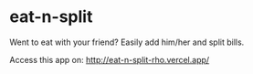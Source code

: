 # eat-n-split
Went to eat with your friend? Easily add him/her and split bills.

Access this app on: http://eat-n-split-rho.vercel.app/

